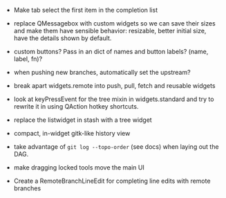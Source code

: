 - Make tab select the first item in the completion list

- replace QMessagebox with custom widgets so we can save their sizes and
  make them have sensible behavior: resizable, better initial size,
  have the details shown by default.
- custom buttons?  Pass in an dict of names and button labels?
  (name, label, fn)?

- when pushing new branches, automatically set the upstream?
- break apart widgets.remote into push, pull, fetch and reusable widgets

- look at keyPressEvent for the tree mixin in widgets.standard and
  try to rewrite it in using QAction hotkey shortcuts.

- replace the listwidget in stash with a tree widget

- compact, in-widget gitk-like history view

- take advantage of `git log --topo-order` (see docs) when laying out the DAG.

- make dragging locked tools move the main UI

- Create a RemoteBranchLineEdit for completing line edits with remote branches
